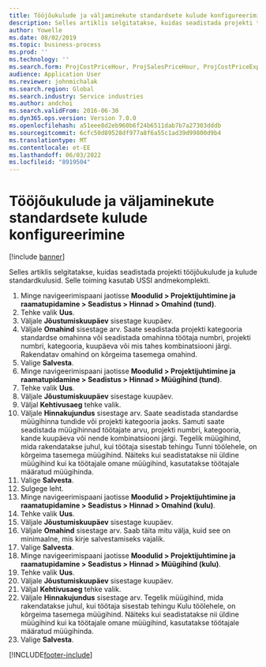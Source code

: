 ```yaml
---
title: Tööjõukulude ja väljaminekute standardsete kulude konfigureerimine
description: Selles artiklis selgitatakse, kuidas seadistada projekti tööjõukulude ja kulude standardkulusid.
author: Yowelle
ms.date: 08/02/2019
ms.topic: business-process
ms.prod: ''
ms.technology: ''
ms.search.form: ProjCostPriceHour, ProjSalesPriceHour, ProjCostPriceExpense, ProjSalesPriceCost
audience: Application User
ms.reviewer: johnmichalak
ms.search.region: Global
ms.search.industry: Service industries
ms.author: andchoi
ms.search.validFrom: 2016-06-30
ms.dyn365.ops.version: Version 7.0.0
ms.openlocfilehash: a51eee8d2eb960b6f24b6511dab7b7a27303dddb
ms.sourcegitcommit: 6cfc50d89528df977a8f6a55c1ad39d99800d9b4
ms.translationtype: MT
ms.contentlocale: et-EE
ms.lasthandoff: 06/03/2022
ms.locfileid: "8919504"
---
```

# <a name="configure-standard-costs-for-labor-and-expenses"></a>Tööjõukulude ja väljaminekute standardsete kulude konfigureerimine

[!include [banner](../../includes/banner.md)]

Selles artiklis selgitatakse, kuidas seadistada projekti tööjõukulude ja kulude standardkulusid. Selle toiming kasutab USSI andmekomplekti.

1. Minge navigeerimispaani jaotisse **Moodulid > Projektijuhtimine ja raamatupidamine > Seadistus > Hinnad > Omahind (tund)**.
2. Tehke valik **Uus**.
3. Väljale **Jõustumiskuupäev** sisestage kuupäev.
4. Väljale **Omahind** sisestage arv. Saate seadistada projekti kategooria standardse omahinna või seadistada omahinna töötaja numbri, projekti numbri, kategooria, kuupäeva või mis tahes kombinatsiooni järgi. Rakendatav omahind on kõrgeima tasemega omahind.  
5. Valige **Salvesta**.
6. Minge navigeerimispaani jaotisse **Moodulid > Projektijuhtimine ja raamatupidamine > Seadistus > Hinnad > Müügihind (tund)**.
7. Tehke valik **Uus**.
8. Väljale **Jõustumiskuupäev** sisestage kuupäev.
9. Väljal **Kehtivusaeg** tehke valik.
10. Väljale **Hinnakujundus** sisestage arv. Saate seadistada standardse müügihinna tundide või projekti kategooria jaoks. Samuti saate seadistada müügihinnad töötajate arvu, projekti numbri, kategooria, kande kuupäeva või nende kombinatsiooni järgi. Tegelik müügihind, mida rakendatakse juhul, kui töötaja sisestab tehingu Tunni töölehele, on kõrgeima tasemega müügihind. Näiteks kui seadistatakse nii üldine müügihind kui ka töötajale omane müügihind, kasutatakse töötajale määratud müügihinda.  
11. Valige **Salvesta**.
12. Sulgege leht.
13. Minge navigeerimispaani jaotisse **Moodulid > Projektijuhtimine ja raamatupidamine > Seadistus > Hinnad > Omahind (kulu)**.
14. Tehke valik **Uus**.
15. Väljale **Jõustumiskuupäev** sisestage kuupäev.
16. Väljale **Omahind** sisestage arv. Saab täita mitu välja, kuid see on minimaalne, mis kirje salvestamiseks vajalik.  
17. Valige **Salvesta**.
18. Minge navigeerimispaani jaotisse **Moodulid > Projektijuhtimine ja raamatupidamine > Seadistus > Hinnad > Müügihind (kulu)**.
19. Tehke valik **Uus**.
20. Väljale **Jõustumiskuupäev** sisestage kuupäev.
21. Väljal **Kehtivusaeg** tehke valik.
22. Väljale **Hinnakujundus** sisestage arv. Tegelik müügihind, mida rakendatakse juhul, kui töötaja sisestab tehingu Kulu töölehele, on kõrgeima tasemega müügihind. Näiteks kui seadistatakse nii üldine müügihind kui ka töötajale omane müügihind, kasutatakse töötajale määratud müügihinda.  
23. Valige **Salvesta**.



[!INCLUDE[footer-include](../../includes/footer-banner.md)]